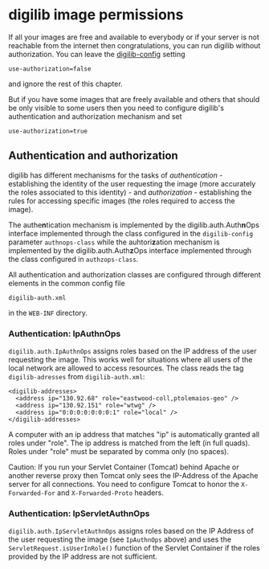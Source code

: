 # digilib image permissions

If all your images are free and available to everybody or if your server is not
reachable from the internet then congratulations, you can run digilib without 
authorization. You can leave the [digilib-config](digilib-config.html) setting 

	use-authorization=false

and ignore the rest of this chapter.

But if you have some images that are freely available and others 
that should be only visible to some users then you need to configure digilib's
authentication and authorization mechanism and set

	use-authorization=true
  
## Authentication and authorization

digilib has different mechanisms for the tasks of *authentication* - establishing
the identity of the user requesting the image (more accurately the roles associated to
this identity) - and *authorization* - establishing the rules for accessing specific
images (the roles required to access the image).

The authe**n**tication mechanism is implemented by the digilib.auth.Auth**n**Ops interface
implemented through the class configured in the `digilib-config` parameter
`authnops-class` while the auhtori**z**ation mechanism is implemented by the
digilib.auth.Auth**z**Ops interface implemented through the class configured in
`authzops-class`.

All authentication and authorization classes are configured through different elements
in the common config file

	digilib-auth.xml
	
in the `WEB-INF` directory.

### Authentication: IpAuthnOps

`digilib.auth.IpAuthnOps` assigns roles based on the IP address of the user requesting the
image. This works well for situations where all users of the local network are allowed to
access resources. The class reads the tag `digilib-adresses` from `digilib-auth.xml`:

	<digilib-addresses>
 	  <address ip="130.92.68" role="eastwood-coll,ptolemaios-geo" />
	  <address ip="130.92.151" role="wtwg" />
	  <address ip="0:0:0:0:0:0:0:1" role="local" />
	</digilib-addresses>

A computer with an ip address that matches "ip" is automatically granted all roles under "role".
The ip address is matched from the left (in full quads). Roles under "role" must be separated by comma only (no spaces). 

Caution: If you run your Servlet Container (Tomcat) behind Apache or another reverse proxy
then Tomcat only sees the IP-Address of the Apache server for all connections. You need to
configure Tomcat to honor the `X-Forwarded-For` and `X-Forwarded-Proto` headers.

### Authentication: IpServletAuthnOps

`digilib.auth.IpServletAuthnOps` assigns roles based on the IP Address of the user requesting
the image (see `IpAuthnOps` above) and uses the `ServletRequest.isUserInRole()` function of 
the Servlet Container if the roles provided by the IP address are not sufficient.


